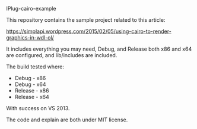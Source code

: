 IPlug-cairo-example

This repository contains the sample project related to this article:

https://simplapi.wordpress.com/2015/02/05/using-cairo-to-render-graphics-in-wdl-ol/


It includes everything you may need, Debug, and Release both x86 and x64 are
configured, and lib/includes are included.

The build tested where:
  * Debug - x86
  * Debug - x64
  * Release - x86
  * Release - x64

With success on VS 2013.


The code and explain are both under MIT license.